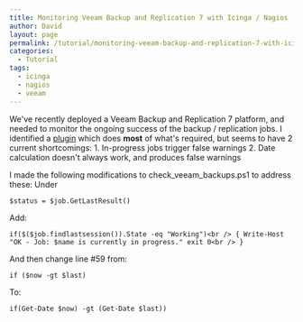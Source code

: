 ```yaml
---
title: Monitoring Veeam Backup and Replication 7 with Icinga / Nagios
author: David
layout: page
permalink: /tutorial/monitoring-veeam-backup-and-replication-7-with-icinga-nagios/
categories:
  - Tutorial
tags:
  - icinga
  - nagios
  - veeam
---
```

We've recently deployed a Veeam Backup and Replication 7 platform, and needed to monitor the ongoing success of the backup / replication jobs. I identified a <a title="check_veeam_backups" href="http://exchange.nagios.org/directory/Plugins/Backup-and-Recovery/Others/check_veeam_backups/details" target="_blank">plugin</a> which does **most** of what's required, but seems to have 2 current shortcomings: 1. In-progress jobs trigger false warnings 2. Date calculation doesn't always work, and produces false warnings

I made the following modifications to check\_veeam\_backups.ps1 to address these: Under

`$status = $job.GetLastResult()`

Add:

`if($($job.findlastsession()).State -eq "Working")<br />
{ Write-Host "OK - Job: $name is currently in progress." exit 0<br />
}`

And then change line #59 from:

`if ($now -gt $last)`

To:

`if(Get-Date $now) -gt (Get-Date $last))`
